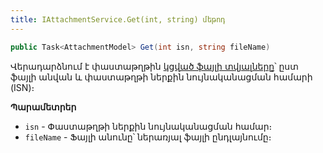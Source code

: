 ```yaml
---
title: IAttachmentService.Get(int, string) մեթոդ
---
```


```c#
public Task<AttachmentModel> Get(int isn, string fileName)
```

Վերադարձնում է փաստաթղթին [կցված ֆայլի տվյալները](../../types/AttachmentModel.md)՝ ըստ ֆայլի անվան և փաստաթղթի ներքին նույնականացման համարի (ISN)։

**Պարամետրեր**

* `isn` - Փաստաթղթի ներքին նույնականացման համար։
* `fileName` - Ֆայլի անունը՝ ներառյալ ֆայլի ընդլայնումը։
